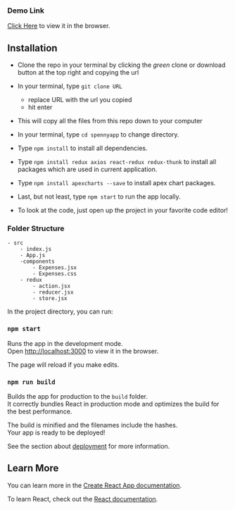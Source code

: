 ### Demo Link

[Click Here](https://affectionate-bose-26b962.netlify.com/) to view it in the browser.

## Installation
- Clone the repo in your terminal by clicking the _green_ clone or download button at the top right and copying the url
- In your terminal, type ```git clone URL```
  - replace URL with the url you copied
  - hit enter
- This will copy all the files from this repo down to your computer
- In your terminal, type ```cd spennyapp``` to change directory.
- Type ```npm install``` to install all dependencies.
- Type ```npm install redux axios react-redux redux-thunk``` to install all packages which are used in current application.
- Type ```npm install apexcharts --save``` to install apex chart packages.
- Last, but not least, type ```npm start``` to run the app locally.

- To look at the code, just open up the project in your favorite code editor!

### Folder Structure

```
- src
    - index.js
    - App.js
    -components
        - Expenses.jsx
        - Expenses.css
    - redux
        - action.jsx
        - reducer.jsx
        - store.jsx
```

In the project directory, you can run:

### `npm start`

Runs the app in the development mode.<br />
Open [http://localhost:3000](http://localhost:3000) to view it in the browser.

The page will reload if you make edits.<br />

### `npm run build`

Builds the app for production to the `build` folder.<br />
It correctly bundles React in production mode and optimizes the build for the best performance.

The build is minified and the filenames include the hashes.<br />
Your app is ready to be deployed!

See the section about [deployment](https://facebook.github.io/create-react-app/docs/deployment) for more information.


## Learn More

You can learn more in the [Create React App documentation](https://facebook.github.io/create-react-app/docs/getting-started).

To learn React, check out the [React documentation](https://reactjs.org/).
